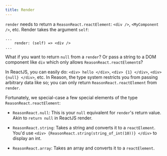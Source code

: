 ```yaml
---
title: Render
---
```


`render` needs to return a `ReasonReact.reactElement`: `<div />`, `<MyComponent />`, etc. Render takes the argument `self`:

```reason
...
    render: (self) => <div />
...
```

What if you want to return `null` from a `render`? Or pass a string to a DOM component like `div` which only allows `ReasonReact.reactElement`s?

In ReactJS, you can easily do: `<div> hello </div>`, `<div> {1} </div>`, `<div> {null} </div>`, etc. In Reason, the type system restricts you from passing arbitrary data like so; you can only return `ReasonReact.reactElement` from `render`.

Fortunately, we special-case a few special elements of the type `ReasonReact.reactElement`:

- `ReasonReact.null`: This is your `null` equivalent for `render`'s return value. Akin to `return null` in ReactJS render.

- `ReasonReact.string`: Takes a string and converts it to a `reactElement`. You'd use `<div> {ReasonReact.string(string_of_int(10))} </div>` to display an int.

- `ReasonReact.array`: Takes an array and converts it to a `reactElement`.

